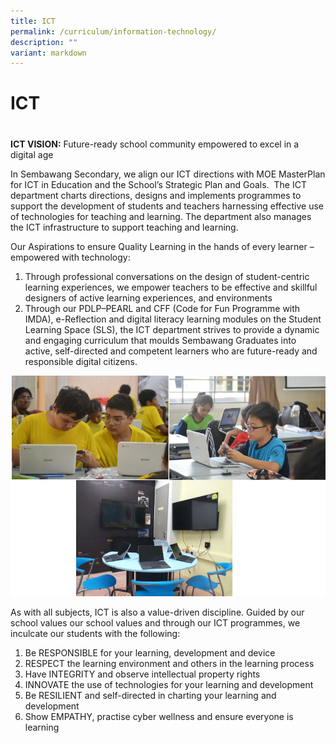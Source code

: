 ```yaml
---
title: ICT
permalink: /curriculum/information-technology/
description: ""
variant: markdown
---
```

# ICT
# 
**ICT VISION:** Future-ready school community empowered to excel in a digital age

In Sembawang Secondary, we align our ICT directions with MOE MasterPlan for ICT in Education and the School’s Strategic Plan and Goals.  The ICT department charts directions, designs and implements programmes to support the development of students and teachers harnessing effective use of technologies for teaching and learning. The department also manages the ICT infrastructure to support teaching and learning.

Our Aspirations to ensure Quality Learning in the hands of every learner – empowered with technology:

1.  Through professional conversations on the design of student-centric learning experiences, we empower teachers to be effective and skillful designers of active learning experiences, and environments
2.  Through our PDLP–PEARL and CFF (Code for Fun Programme with IMDA), e-Reflection and digital literacy learning modules on the Student Learning Space (SLS), the ICT department strives to provide a dynamic and engaging curriculum that moulds Sembawang Graduates into active, self-directed and competent learners who are future-ready and responsible digital citizens.

![](/images/IT1.jpeg)

As with all subjects, ICT is also a value-driven discipline. Guided by our school values our school values and through our ICT programmes, we inculcate our students with the following: 

1.  Be RESPONSIBLE for your learning, development and device
2.  RESPECT the learning environment and others in the learning process
3.  Have INTEGRITY and observe intellectual property rights 
4.  INNOVATE the use of technologies for your learning and development
5.  Be RESILIENT and self-directed in charting your learning and development 
6.  Show EMPATHY, practise cyber wellness and ensure everyone is learning